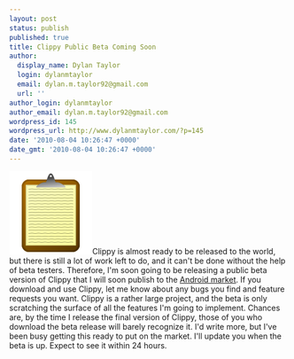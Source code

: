 ```yaml
---
layout: post
status: publish
published: true
title: Clippy Public Beta Coming Soon
author:
  display_name: Dylan Taylor
  login: dylanmtaylor
  email: dylan.m.taylor92@gmail.com
  url: ''
author_login: dylanmtaylor
author_email: dylan.m.taylor92@gmail.com
wordpress_id: 145
wordpress_url: http://www.dylanmtaylor.com/?p=145
date: '2010-08-04 10:26:47 +0000'
date_gmt: '2010-08-04 10:26:47 +0000'
---
```

<p><a href="/images/blog/2010/12/clippy-logo1.png"><img class="alignleft size-thumbnail wp-image-123" title="Clippy Logo" src="/images/blog/2010/11/clippy-logo1.png" alt="" width="150" height="150" /></a>Clippy is almost ready to be released to the world, but there is still a lot of work left to do, and it can't be done without the help of beta testers. Therefore, I'm soon going to be releasing a public beta version of Clippy that I will soon publish to the <a class="zem_slink" title="Android Market" rel="homepage" href="http://www.android.com/market/">Android market</a>. If you download and use Clippy, let me know about any bugs you find and feature requests you want. Clippy is a rather large project, and the beta is only scratching the surface of all the features I'm going to implement. Chances are, by the time I release the final version of Clippy, those of you who download the beta release will barely recognize it. I'd write more, but I've been busy getting this ready to put on the market. I'll update you when the beta is up. Expect to see it within 24 hours.</p>

